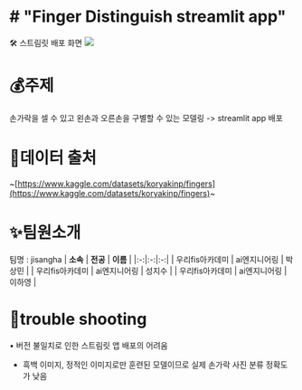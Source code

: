 # # "Finger Distinguish streamlit app"
[](https://github.com/jiisuuyaa/jisangha#finger-distinguish-streamlit-app)🛠 스트림릿 배포 화면
[](https://github.com/jiisuuyaa/jisangha#-%EC%8A%A4%ED%8A%B8%EB%A6%BC%EB%A6%BF-%EB%B0%B0%ED%8F%AC-%ED%99%94%EB%A9%B4)![](365573705-88e20bcd-2d23-4a9c-abfb-b73766693017.jpg)
# 💰주제
[](https://github.com/jiisuuyaa/jisangha#%EC%A3%BC%EC%A0%9C)손가락을 셀 수 있고 왼손과 오른손을 구별할 수 있는 모델링 -> streamlit app 배포
# 🐶데이터 출처
[](https://github.com/jiisuuyaa/jisangha#%EB%8D%B0%EC%9D%B4%ED%84%B0-%EC%B6%9C%EC%B2%98)~[https://www.kaggle.com/datasets/koryakinp/fingers](https://www.kaggle.com/datasets/koryakinp/fingers)~
# ✨팀원소개
[](https://github.com/jiisuuyaa/jisangha#%ED%8C%80%EC%9B%90%EC%86%8C%EA%B0%9C)팀명 : jisangha
| **소속** | **전공** | **이름** |
|:-:|:-:|:-:|
| 우리fis아카데미 | ai엔지니어링 | 박상민 |
| 우리fis아카데미 | ai엔지니어링 | 성지수 |
| 우리fis아카데미 | ai엔지니어링 | 이하영 |
# 📌trouble shooting
[](https://github.com/jiisuuyaa/jisangha#trouble-shooting)	•	버전 불일치로 인한 스트림릿 앱 배포의 어려움
* 흑백 이미지, 정적인 이미지로만 훈련된 모델이므로 실제 손가락 사진 분류 정확도가 낮음
